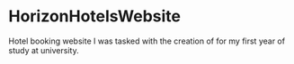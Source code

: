 # HorizonHotelsWebsite
Hotel booking website I was tasked with the creation of for my first year of study at university.
